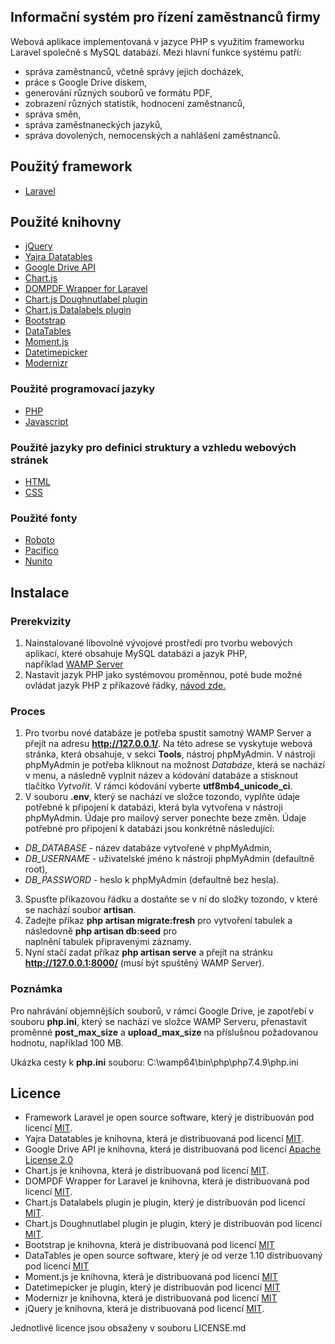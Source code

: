 ## Informační systém pro řízení zaměstnanců firmy

Webová aplikace implementovaná v jazyce PHP s využitím frameworku Laravel společně s MySQL databází. 
Mezi hlavní funkce systému patří:
- správa zaměstnanců, včetně správy jejich docházek, 
- práce s Google Drive diskem,
- generování různých souborů ve formátu PDF,
- zobrazení různých statistik, hodnocení zaměstnanců,
- správa směn, 
- správa zaměstnaneckých jazyků, 
- správa dovolených, nemocenských a nahlášení zaměstnanců.

## Použitý framework
- [Laravel](https://laravel.com/)

## Použité knihovny
- [jQuery](https://jquery.com/)
- [Yajra Datatables](https://yajrabox.com/docs/laravel-datatables/master/installation)
- [Google Drive API](https://developers.google.com/drive/api/v3/quickstart/php)
- [Chart.js](https://www.chartjs.org/)
- [DOMPDF Wrapper for Laravel](https://github.com/barryvdh/laravel-dompdf)
- [Chart.js Doughnutlabel plugin](https://github.com/ciprianciurea/chartjs-plugin-doughnutlabel)
- [Chart.js Datalabels plugin](https://github.com/chartjs/chartjs-plugin-datalabels)
- [Bootstrap](https://getbootstrap.com/)
- [DataTables](https://datatables.net/)
- [Moment.js](https://momentjs.com/)
- [Datetimepicker](https://github.com/xdan/datetimepicker/blob/master/MIT-LICENSE.txt)
- [Modernizr](https://modernizr.com/)

### Použité programovací jazyky
- [PHP](https://www.php.net/)
- [Javascript](https://www.javascript.com/)

### Použité jazyky pro definici struktury a vzhledu webových stránek
- [HTML](https://www.w3schools.com/html/html_intro.asp)
- [CSS](https://developer.mozilla.org/en-US/docs/Web/CSS)

### Použité fonty
- [Roboto](https://fonts.google.com/specimen/Roboto)
- [Pacifico](https://fonts.google.com/specimen/Pacifico)
- [Nunito](https://fonts.google.com/specimen/Nunito)

## Instalace
### Prerekvizity
1. Nainstalované libovolné vývojové prostředí pro tvorbu webových aplikací, které obsahuje MySQL databázi a jazyk PHP,  
   například [WAMP Server](https://www.wampserver.com/en/)
2. Nastavit jazyk PHP jako systémovou proměnnou, poté bude možné ovládat jazyk PHP z příkazové řádky,
   [návod zde.](https://www.forevolve.com/en/articles/2016/10/27/how-to-add-your-php-runtime-directory-to-your-windows-10-path-environment-variable/)
### Proces
1. Pro tvorbu nové databáze je potřeba spustit samotný WAMP Server a přejít na adresu **http://127.0.0.1/**.  Na této adrese se vyskytuje webová stránka, která obsahuje, v sekci  **Tools**, nástroj phpMyAdmin. 
   V nástroji phpMyAdmin je potřeba kliknout na možnost *Databáze*, která se nachází v menu,  a následně vyplnit název a kódování databáze a stisknout tlačítko *Vytvořit*. V rámci kódování vyberte **utf8mb4_unicode_ci**.
2. V souboru **.env**, který se nachází ve složce tozondo, vyplňte údaje potřebné k připojení k databázi, která byla vytvořena v nástroji phpMyAdmin. Údaje pro mailový server ponechte beze změn.  Údaje potřebné pro připojení 
   k databázi jsou konkrétně následující:
-  *DB_DATABASE* - název databáze vytvořené v phpMyAdmin,
-  *DB_USERNAME* - uživatelské jméno k nástroji phpMyAdmin (defaultně root),
- *DB_PASSWORD* - heslo k phpMyAdmin (defaultně bez hesla).
3. Spusťte příkazovou řádku a dostaňte se v ní do složky tozondo, v které se nachází soubor **artisan**.
4. Zadejte příkaz **php artisan migrate:fresh** pro vytvoření tabulek a následovně **php artisan db:seed** pro   
   naplnění tabulek připravenými záznamy.
5. Nyní stačí zadat příkaz **php artisan serve** a přejít na stránku **http://127.0.0.1:8000/** (musí být spuštěný WAMP Server).
### Poznámka
Pro nahrávání objemnějších souborů, v rámci Google Drive, je zapotřebí v souboru **php.ini**, který se nachází ve složce WAMP Serveru, přenastavit proměnné **post_max_size** a **upload_max_size** na příslušnou požadovanou hodnotu, například 100 MB.

Ukázka cesty k **php.ini** souboru: C:\wamp64\bin\php\php7.4.9\php.ini

## Licence
- Framework Laravel je open source software, který je distribuován pod licencí [MIT](https://opensource.org/licenses/MIT).
- Yajra Datatables je knihovna, která je distribuovaná pod licencí [MIT](https://github.com/yajra/laravel-datatables/blob/9.0/LICENSE.md).
- Google Drive API je knihovna, která je distribuovaná pod licencí [Apache License 2.0](https://github.com/googleapis/google-api-php-client/blob/master/LICENSE)
- Chart.js je knihovna, která je distribuovaná pod licencí [MIT](https://github.com/chartjs/Chart.js/blob/master/LICENSE.md).
- DOMPDF Wrapper for Laravel je knihovna, která je distribuovaná pod licencí [MIT](https://opensource.org/licenses/MIT).
- Chart.js Datalabels plugin je plugin, který je distribuován pod licencí [MIT](https://github.com/chartjs/chartjs-plugin-datalabels/blob/master/LICENSE.md).
- Chart.js Doughnutlabel plugin je plugin, který je distribuován pod licencí [MIT](https://github.com/ciprianciurea/chartjs-plugin-doughnutlabel/blob/master/LICENSE).
- Bootstrap je knihovna, která je distribuovaná pod licencí [MIT](https://github.com/twbs/bootstrap/blob/main/LICENSE)
- DataTables je open source software, který je od verze 1.10 distribuovaný pod licencí [MIT](https://datatables.net/license/)
- Moment.js je knihovna, která je distribuovaná pod licencí [MIT](https://github.com/moment/momentjs.com/blob/master/LICENSE)
- Datetimepicker je plugin, který je distribuován pod licencí [MIT](https://github.com/xdan/datetimepicker/blob/master/MIT-LICENSE.txt)
- Modernizr je knihovna, která je distribuovaná pod licencí [MIT](https://github.com/Modernizr/Modernizr/blob/master/LICENSE.md)
- jQuery je knihovna, která je distribuovaná pod licencí [MIT](https://jquery.org/license/).

Jednotlivé licence jsou obsaženy v souboru LICENSE.md

